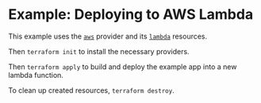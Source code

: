 # Example: Deploying to AWS Lambda

This example uses the [`aws`](https://registry.terraform.io/providers/hashicorp/aws/latest/docs) provider and its [`lambda`](https://registry.terraform.io/providers/hashicorp/aws/latest/docs/resources/lambda_function) resources.

Then `terraform init` to install the necessary providers.

Then `terraform apply` to build and deploy the example app into a new lambda function.

To clean up created resources, `terraform destroy`.
